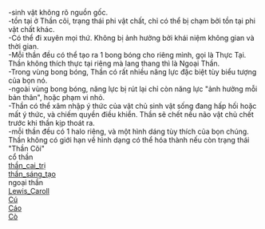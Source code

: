 -sinh vật không rõ nguồn gốc.   
-tồn tại ở Thần cõi, trạng thái phi vật chất, chỉ có thể bị chạm bởi tồn tại phi vật chất khác.   
-Có thể đi xuyên mọi thứ. Không bị ảnh hưởng bởi khái niệm không gian và thời gian.   
-Mỗi thần đều có thể tạo ra 1 bong bóng cho riêng mình, gọi là Thực Tại. Thần không thích thực tại riêng mà lang thang thì là Ngoại Thần.   
-Trong vùng bong bóng, Thần có rất nhiều năng lực đặc biệt tùy biểu tượng của bọn nó.   
-ngoài vùng bong bóng, năng lực bị rút lại chỉ còn năng lực "ảnh hưởng mỗi bản thân", hoặc phạm vi nhỏ.   
-Thần có thể xâm nhập ý thức của vật chủ sinh vật sống đang hấp hối hoặc mất ý thức, và chiếm quyền điều khiển. Thần sẽ chết nếu não vật chủ chết trước khi thần kịp thoát ra.   
-mỗi thần đều có 1 halo riêng, và một hình dáng tùy thích của bọn chúng. Thần không có giới hạn về hình dạng có thể hóa thành nếu còn trạng thái "Thần Cõi"  
cổ thần  
	[thần_cai_trị](thần_cai_trị.md)  
	[thần_sáng_tạo](thần_sáng_tạo.md)  
ngoại thần  
	[Lewis_Caroll](Lewis_Caroll.md)  
	[Cú](Cú.md)  
	[Cáo](Cáo.md)  
	[Cò](Cò.md)  
